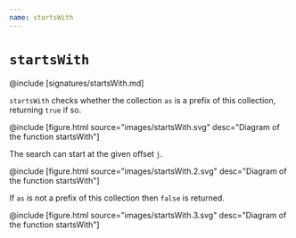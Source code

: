 ```yaml
---
name: startsWith
---
```


# `startsWith`

@include [signatures/startsWith.md]

`startsWith` checks whether the collection `as` is a prefix of this collection, returning `true` if so.

@include [figure.html source="images/startsWith.svg" desc="Diagram of the function startsWith"]

The search can start at the given offset `j`.

@include [figure.html source="images/startsWith.2.svg" desc="Diagram of the function startsWith"]

If `as` is not a prefix of this collection then `false` is returned.

@include [figure.html source="images/startsWith.3.svg" desc="Diagram of the function startsWith"]
